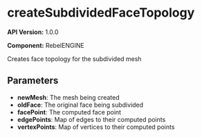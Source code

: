 # createSubdividedFaceTopology

**API Version:** 1.0.0

**Component:** RebelENGINE

Creates face topology for the subdivided mesh

## Parameters

- **newMesh**: The mesh being created
- **oldFace**: The original face being subdivided
- **facePoint**: The computed face point
- **edgePoints**: Map of edges to their computed points
- **vertexPoints**: Map of vertices to their computed points

